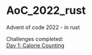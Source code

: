 # AoC_2022_rust
Advent of code 2022 - in rust

Challenges completed:  
[Day 1: Calorie Counting](https://adventofcode.com/2022/day/1)